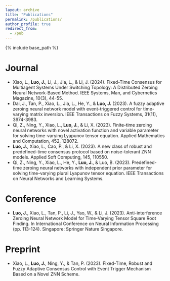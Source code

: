 ```yaml
---
layout: archive
title: "Publications"
permalink: /publications/
author_profile: true
redirect_from:
  - /pub
---
```


{% include base_path %}
<!-- APA REF -->
# Journal
* Xiao, L., **Luo, J.**, Li, J., Jia, L., & Li, J. (2024). Fixed-Time Consensus for Multiagent Systems Under Switching Topology: A Distributed Zeroing Neural Network-Based Method. IEEE Systems, Man, and Cybernetics Magazine, 10(3), 44-55.
* Dai, J., Tan, P., Xiao, L., Jia, L., He, Y., & **Luo, J.** (2023). A fuzzy adaptive zeroing neural network model with event-triggered control for time-varying matrix inversion. IEEE Transactions on Fuzzy Systems, 31(11), 3974-3983.
* Qi, Z., Ning, Y., Xiao, L., **Luo, J.**, & Li, X. (2023). Finite-time zeroing neural networks with novel activation function and variable parameter for solving time-varying Lyapunov tensor equation. Applied Mathematics and Computation, 452, 128072.
* **Luo, J.**, Xiao, L., Cao, P., & Li, X. (2023). A new class of robust and predefined-time consensus protocol based on noise-tolerant ZNN models. Applied Soft Computing, 145, 110550.
* Qi, Z., Ning, Y., Xiao, L., He, Y., **Luo, J.**, & Luo, B. (2023). Predefined-time zeroing neural networks with independent prior parameter for solving time-varying plural Lyapunov tensor equation. IEEE Transactions on Neural Networks and Learning Systems.

# Conference
* **Luo, J.**, Xiao, L., Tan, P., Li, J., Yao, W., & Li, J. (2023). Anti-interference Zeroing Neural Network Model for Time-Varying Tensor Square Root Finding. In International Conference on Neural Information Processing (pp. 113-124). Singapore: Springer Nature Singapore.

# Preprint
* Xiao, L., **Luo, J.**, Ning, Y., & Tan, P. (2023). Fixed-Time, Robust and Fuzzy Adaptive Consensus Control with Event Trigger Mechanism Based on a Novel ZNN Scheme.